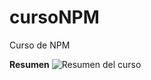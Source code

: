 # cursoNPM
Curso de NPM

**Resumen**
![Resumen del curso](https://static.platzi.com/media/user_upload/JS%20%E2%80%93%2031-dd8defe4-29bf-4bb9-8260-07fb80d965bc-81e296f1-6370-44e0-8e6d-fe1946826aba.jpg)

